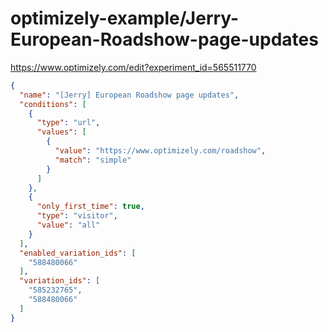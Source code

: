 optimizely-example/Jerry-European-Roadshow-page-updates
======================================================

https://www.optimizely.com/edit?experiment_id=565511770

```json
{
  "name": "[Jerry] European Roadshow page updates",
  "conditions": [
    {
      "type": "url",
      "values": [
        {
          "value": "https://www.optimizely.com/roadshow",
          "match": "simple"
        }
      ]
    },
    {
      "only_first_time": true,
      "type": "visitor",
      "value": "all"
    }
  ],
  "enabled_variation_ids": [
    "588480066"
  ],
  "variation_ids": [
    "585232765",
    "588480066"
  ]
}
```
